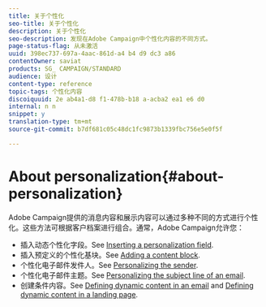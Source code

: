 ```yaml
---
title: 关于个性化
seo-title: 关于个性化
description: 关于个性化
seo-description: 发现在Adobe Campaign中个性化内容的不同方式。
page-status-flag: 从未激活
uuid: 398ec737-697a-4aac-861d-a4 b4 d9 dc3 a86
contentOwner: saviat
products: SG_ CAMPAIGN/STANDARD
audience: 设计
content-type: reference
topic-tags: 个性化内容
discoiquuid: 2e ab4a1-d8 f1-478b-b18 a-acba2 ea1 e6 d0
internal: n n
snippet: y
translation-type: tm+mt
source-git-commit: b7df681c05c48dc1fc9873b1339fbc756e5e0f5f

---
```



# About personalization{#about-personalization}

Adobe Campaign提供的消息内容和展示内容可以通过多种不同的方式进行个性化。这些方法可根据客户档案进行组合。通常，Adobe Campaign允许您：

* 插入动态个性化字段。See [Inserting a personalization field](../../designing/using/inserting-a-personalization-field.md).
* 插入预定义的个性化基块。See [Adding a content block](../../designing/using/adding-a-content-block.md).
* 个性化电子邮件发件人。See [Personalizing the sender](../../designing/using/personalizing-the-sender.md).
* 个性化电子邮件主题。See [Personalizing the subject line of an email](../../designing/using/personalizing-the-subject-line-of-an-email.md).
* 创建条件内容。See [Defining dynamic content in an email](../../designing/using/defining-dynamic-content-in-an-email.md) and [Defining dynamic content in a landing page](../../designing/using/defining-dynamic-content-in-a-landing-page.md).

